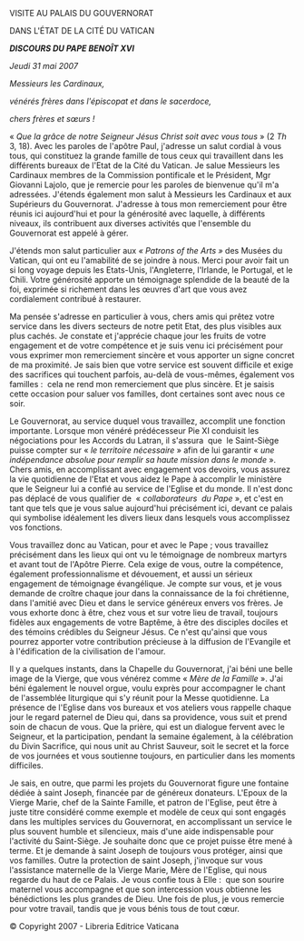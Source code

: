 VISITE AU PALAIS DU GOUVERNORAT

DANS L'ÉTAT DE LA CITÉ DU VATICAN

***DISCOURS DU PAPE BENOÎT XVI***

*Jeudi* *31 mai 2007*

*Messieurs les Cardinaux,*

*vénérés frères dans l'épiscopat et dans le sacerdoce,*

*chers frères et sœurs !*

« *Que la grâce de notre Seigneur Jésus Christ soit avec vous tous* » (2 *Th* 3, 18). Avec les paroles de l'apôtre Paul, j'adresse un salut cordial à vous tous, qui constituez la grande famille de tous ceux qui travaillent dans les différents bureaux de l'Etat de la Cité du Vatican. Je salue Messieurs les Cardinaux membres de la Commission pontificale et le Président, Mgr Giovanni Lajolo, que je remercie pour les paroles de bienvenue qu'il m'a adressées. J'étends également mon salut à Messieurs les Cardinaux et aux Supérieurs du Gouvernorat. J'adresse à tous mon remerciement pour être réunis ici aujourd'hui et pour la générosité avec laquelle, à différents niveaux, ils contribuent aux diverses activités que l'ensemble du Gouvernorat est appelé à gérer.

J'étends mon salut particulier aux *« *Patrons of the Arts* »* des Musées du Vatican, qui ont eu l'amabilité de se joindre à nous. Merci pour avoir fait un si long voyage depuis les Etats-Unis, l'Angleterre, l'Irlande, le Portugal, et le Chili. Votre générosité apporte un témoignage splendide de la beauté de la foi, exprimée si richement dans les œuvres d'art que vous avez cordialement contribué à restaurer.

Ma pensée s'adresse en particulier à vous, chers amis qui prêtez votre service dans les divers secteurs de notre petit Etat, des plus visibles aux plus cachés. Je constate et j'apprécie chaque jour les fruits de votre engagement et de votre compétence et je suis venu ici précisément pour vous exprimer mon remerciement sincère et vous apporter un signe concret de ma proximité. Je sais bien que votre service est souvent difficile et exige des sacrifices qui touchent parfois, au-delà de vous-mêmes, également vos familles :  cela ne rend mon remerciement que plus sincère. Et je saisis cette occasion pour saluer vos familles, dont certaines sont avec nous ce soir.

Le Gouvernorat, au service duquel vous travaillez, accomplit une fonction importante. Lorsque mon vénéré prédécesseur Pie XI conduisit les négociations pour les Accords du Latran, il s'assura  que  le Saint-Siège puisse compter sur « *le territoire nécessaire* » afin de lui garantir « *une indépendance absolue pour remplir sa haute mission dans le monde* ». Chers amis, en accomplissant avec engagement vos devoirs, vous assurez la vie quotidienne de l'Etat et vous aidez le Pape à accomplir le ministère que le Seigneur lui a confié au service de l'Eglise et du monde. Il n'est donc pas déplacé de vous qualifier de  « *collaborateurs  du Pape* », et c'est en tant que tels que je vous salue aujourd'hui précisément ici, devant ce palais qui symbolise idéalement les divers lieux dans lesquels vous accomplissez vos fonctions.

Vous travaillez donc au Vatican, pour et avec le Pape ; vous travaillez précisément dans les lieux qui ont vu le témoignage de nombreux martyrs et avant tout de l'Apôtre Pierre. Cela exige de vous, outre la compétence, également professionnalisme et dévouement, et aussi un sérieux engagement de témoignage évangélique. Je compte sur vous, et je vous demande de croître chaque jour dans la connaissance de la foi chrétienne, dans l'amitié avec Dieu et dans le service généreux envers vos frères. Je vous exhorte donc à être, chez vous et sur votre lieu de travail, toujours fidèles aux engagements de votre Baptême, à être des disciples dociles et des témoins crédibles du Seigneur Jésus. Ce n'est qu'ainsi que vous pourrez apporter votre contribution précieuse à la diffusion de l'Evangile et à l'édification de la civilisation de l'amour.

Il y a quelques instants, dans la Chapelle du Gouvernorat, j'ai béni une belle image de la Vierge, que vous vénérez comme « *Mère de la Famille* ». J'ai béni également le nouvel orgue, voulu exprès pour accompagner le chant de l'assemblée liturgique qui s'y réunit pour la Messe quotidienne. La présence de l'Eglise dans vos bureaux et vos ateliers vous rappelle chaque jour le regard paternel de Dieu qui, dans sa providence, vous suit et prend soin de chacun de vous. Que la prière, qui est un dialogue fervent avec le Seigneur, et la participation, pendant la semaine également, à la célébration du Divin Sacrifice, qui nous unit au Christ Sauveur, soit le secret et la force de vos journées et vous soutienne toujours, en particulier dans les moments difficiles.

Je sais, en outre, que parmi les projets du Gouvernorat figure une fontaine dédiée à saint Joseph, financée par de généreux donateurs. L'Epoux de la Vierge Marie, chef de la Sainte Famille, et patron de l'Eglise, peut être à juste titre considéré comme exemple et modèle de ceux qui sont engagés dans les multiples services du Gouvernorat, en accomplissant un service le plus souvent humble et silencieux, mais d'une aide indispensable pour l'activité du Saint-Siège. Je souhaite donc que ce projet puisse être mené à terme. Et je demande à saint Joseph de toujours vous protéger, ainsi que vos familles. Outre la protection de saint Joseph, j'invoque sur vous l'assistance maternelle de la Vierge Marie, Mère de l'Eglise, qui nous regarde du haut de ce Palais. Je vous confie tous à Elle :  que son sourire maternel vous accompagne et que son intercession vous obtienne les bénédictions les plus grandes de Dieu. Une fois de plus, je vous remercie pour votre travail, tandis que je vous bénis tous de tout cœur.

© Copyright 2007 - Libreria Editrice Vaticana